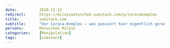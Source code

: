 ```yaml
---
date:          2020-12-12
redirect:      https://miloszmatuschek.substack.com/p/coronakomplex
title:         substack.com
subtitle:      "Der Corona-Komplex – was passiert hier eigentlich gerade?"
persons:       Matuschek Milosz
categories:    [Manipulation]
tags:          [substack]
---
```

